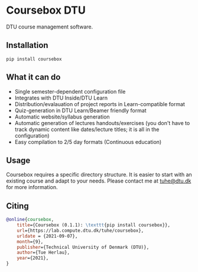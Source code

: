 # Coursebox DTU
DTU course management software.

## Installation
```terminal
pip install coursebox
```
## What it can do 
 - Single semester-dependent configuration file
 - Integrates with DTU Inside/DTU Learn
 - Distribution/evalauation of project reports in Learn-compatible format
 - Quiz-generation in DTU Learn/Beamer friendly format
 - Automatic website/syllabus generation 
 - Automatic generation of lectures handouts/exercises (you don't have to track dynamic content like dates/lecture titles; it is all in the configuration)
 - Easy compilation to 2/5 day formats (Continuous education)

## Usage
Coursebox requires a specific directory structure. It is easier to start with an existing course and adapt to your needs. Please contact me at tuhe@dtu.dk for more information.

## Citing
```bibtex
@online{coursebox,
	title={Coursebox (0.1.1): \texttt{pip install coursebox}},
	url={https://lab.compute.dtu.dk/tuhe/coursebox},
	urldate = {2021-09-07}, 
	month={9},
	publisher={Technical University of Denmark (DTU)},
	author={Tue Herlau},
	year={2021},
}
```